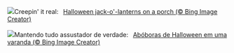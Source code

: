 ![](https://www.bing.com/th?id=OHR.HalloweenPorchAI_EN-GB0364731391_UHD.jpg&w=1000)Creepin' it real:&nbsp;&ensp;[Halloween jack-o'-lanterns on a porch (© Bing Image Creator)](https://www.bing.com/th?id=OHR.HalloweenPorchAI_EN-GB0364731391_UHD.jpg)
<br><br/>
![](https://www.bing.com/th?id=OHR.HalloweenPorchAI_PT-BR0951998014_UHD.jpg&w=1000)Mantendo tudo assustador de verdade:&nbsp;&ensp;[Abóboras de Halloween em uma varanda (© Bing Image Creator)](https://www.bing.com/th?id=OHR.HalloweenPorchAI_PT-BR0951998014_UHD.jpg)
<br><br/>
